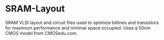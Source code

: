 # SRAM-Layout
SRAM VLSI layout and circuit files used to optimize bitlines and transistors for maximum performance and minimal space occupied. Uses a 50nm CMOS model from CMOSedu.com.
